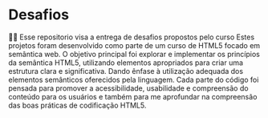 # Desafios 
👩‍💻 Esse repositorio visa a entrega de desafios propostos pelo curso
Estes projetos foram desenvolvido como parte de um curso de HTML5 focado em semântica web. O objetivo principal foi explorar e implementar os princípios da semântica HTML5, utilizando elementos apropriados para criar uma estrutura clara e significativa.
Dando ênfase à utilização adequada dos elementos semânticos oferecidos pela linguagem. Cada parte do código foi pensada para promover a acessibilidade, usabilidade e compreensão do conteúdo para os usuários e também para me aprofundar na compreensão das boas práticas de codificação HTML5.
